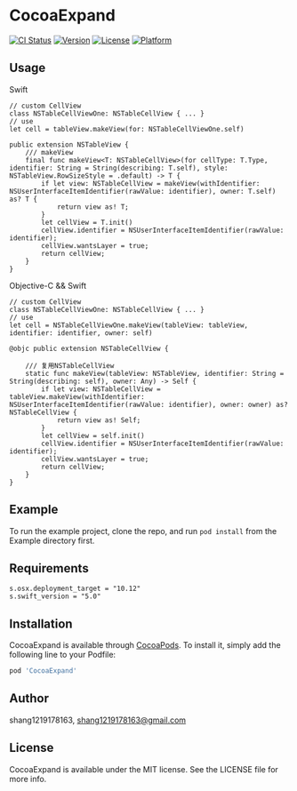 # CocoaExpand

[![CI Status](https://img.shields.io/travis/shang1219178163@gmail.com/CocoaExpand.svg?style=flat)](https://travis-ci.org/shang1219178163@gmail.com/CocoaExpand)
[![Version](https://img.shields.io/cocoapods/v/CocoaExpand.svg?style=flat)](https://cocoapods.org/pods/CocoaExpand)
[![License](https://img.shields.io/cocoapods/l/CocoaExpand.svg?style=flat)](https://cocoapods.org/pods/CocoaExpand)
[![Platform](https://img.shields.io/cocoapods/p/CocoaExpand.svg?style=flat)](https://cocoapods.org/pods/CocoaExpand)

## Usage

Swift
```
// custom CellView
class NSTableCellViewOne: NSTableCellView { ... }
// use
let cell = tableView.makeView(for: NSTableCellViewOne.self)

public extension NSTableView {
    /// makeView
    final func makeView<T: NSTableCellView>(for cellType: T.Type, identifier: String = String(describing: T.self), style: NSTableView.RowSizeStyle = .default) -> T {
        if let view: NSTableCellView = makeView(withIdentifier: NSUserInterfaceItemIdentifier(rawValue: identifier), owner: T.self) as? T {
            return view as! T;
        }
        let cellView = T.init()
        cellView.identifier = NSUserInterfaceItemIdentifier(rawValue: identifier);
        cellView.wantsLayer = true;
        return cellView;
    }
}
```

Objective-C && Swift
```
// custom CellView
class NSTableCellViewOne: NSTableCellView { ... }
// use
let cell = NSTableCellViewOne.makeView(tableView: tableView, identifier: identifier, owner: self)

@objc public extension NSTableCellView {

    /// 复用NSTableCellView
    static func makeView(tableView: NSTableView, identifier: String = String(describing: self), owner: Any) -> Self {
        if let view: NSTableCellView = tableView.makeView(withIdentifier: NSUserInterfaceItemIdentifier(rawValue: identifier), owner: owner) as? NSTableCellView {
            return view as! Self;
        }
        let cellView = self.init()
        cellView.identifier = NSUserInterfaceItemIdentifier(rawValue: identifier);
        cellView.wantsLayer = true;
        return cellView;
    }
}
```
## Example

To run the example project, clone the repo, and run `pod install` from the Example directory first.

## Requirements

```
s.osx.deployment_target = "10.12"
s.swift_version = "5.0"
```

## Installation

CocoaExpand is available through [CocoaPods](https://cocoapods.org). To install
it, simply add the following line to your Podfile:

```ruby
pod 'CocoaExpand'
```

## Author

shang1219178163, shang1219178163@gmail.com

## License

CocoaExpand is available under the MIT license. See the LICENSE file for more info.
